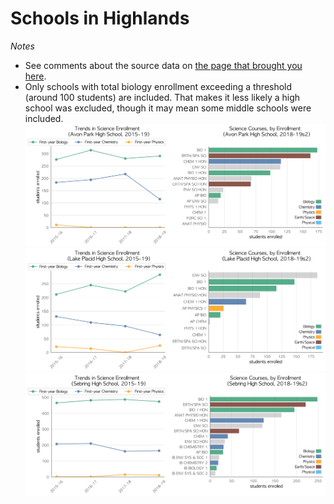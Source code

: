 # Schools in Highlands  
*Notes*
- See comments about the source data on [the page that brought you here](https://adamlamee.github.io/FL-K12-analyses/plots/District_pages/Highlands.html).  
- Only schools with total biology enrollment exceeding a threshold (around 100 students) are included. That makes it less likely a high school was excluded, though it may mean some middle schools were included.  
![](../School_plots/HIGHLANDS/AVON_PARK.png)
![](../School_plots/HIGHLANDS/LAKE_PLACI.png)
![](../School_plots/HIGHLANDS/SEBRING.png)
